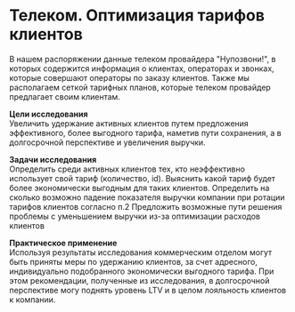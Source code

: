 # Телеком. Оптимизация тарифов клиентов
В нашем распоряжении данные телеком провайдера "Нупозвони!", в которых содержится информация о клиентах, операторах и звонках, которые совершают операторы по заказу клиентов. Также мы располагаем сеткой тарифных планов, которые телеком провайдер предлагает своим клиентам.

**Цели исследования**<br>
Увеличить удержание активных клиентов путем предложения эффективного, более выгодного тарифа, наметив пути сохранения, а в долгосрочной перспективе и увеличения выручки.

**Задачи исследования**<br>
Определить среди активных клиентов тех, кто неэффективно использует свой тариф (количество, id).
Выяснить какой тариф будет более экономически выгодным для таких клиентов.
Определить на сколько возможно падение показателя выручки компании при ротации тарифов клиентов согласно п.2
Предложить возможные пути решения проблемы с уменьшением выручки из-за оптимизации расходов клиентов

**Практическое применение**<br>
Используя результаты исследования коммерческим отделом могут быть приняты меры по удержанию клиентов, за счет адресного, индивидуально подобранного экономически выгодного тарифа. При этом рекомендации, полученные из исследования, в долгосрочной перспективе могу поднять уровень LTV и в целом лояльность клиентов к компании.
